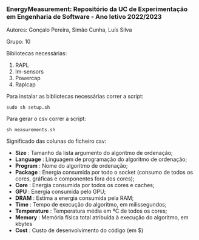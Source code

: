 ### EnergyMeasurement: Repositório da UC de Experimentação em Engenharia de Software - Ano letivo 2022/2023
Autores: Gonçalo Pereira, Simão Cunha, Luís Silva

Grupo: 10

Bibliotecas necessárias:
1. RAPL
2. lm-sensors
3. Powercap
4. Raplcap

Para instalar as bibliotecas necessárias correr a script:

```sudo sh setup.sh```

Para gerar o csv correr a script:

```sh measurements.sh```

Significado das colunas do ficheiro csv:
* **Size** : Tamanho da lista argumento do algoritmo de ordenação;
* **Language** : Linguagem de programação do algoritmo de ordenação;
* **Program** : Nome do algoritmo de ordenação;
* **Package** : Energia consumida por todo o socket (consumo de todos os cores, gráficas e componentes fora dos cores);
* **Core** : Energia consumida por todos os cores e caches;
* **GPU** : Energia consumida pelo GPU;
* **DRAM** : Estima a energia consumida pela RAM;
* **Time** : Tempo de execução do algoritmo, em milissegundos;
* **Temperature** : Temperatura média em ºC de todos os cores;
* **Memory** : Memória física total atribuída à execução do algoritmo, em kbytes
* **Cost** : Custo de desenvolvimento do código (em $)

